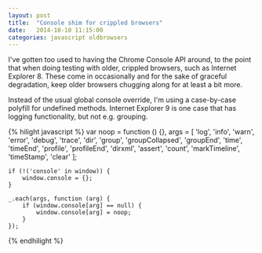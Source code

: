 ```yaml
---
layout: post
title:  "Console shim for crippled browsers"
date:   2014-10-10 11:15:00
categories: javascript oldbrowsers
---
```

I've gotten too used to having the Chrome Console API around, to the point that when doing testing
with older, crippled browsers, such as Internet Explorer 8. These come in occasionally and
for the sake of graceful degradation, keep older browsers chugging along for at least a bit
more.

Instead of the usual global console override, I'm using a case-by-case polyfill for undefined
methods. Internet Explorer 9 is one case that has logging functionality, but not e.g. grouping.

{% hilight javascript %}
	var
		noop = function () {},
		args = [
			'log', 'info', 'warn', 'error', 'debug', 'trace', 'dir', 'group', 'groupCollapsed',
			'groupEnd', 'time', 'timeEnd', 'profile', 'profileEnd', 'dirxml', 'assert',
			'count', 'markTimeline', 'timeStamp', 'clear'
		];

	if (!('console' in window)) {
		window.console = {};
	}

	_.each(args, function (arg) {
		if (window.console[arg] == null) {
			window.console[arg] = noop;
		}
	});
{% endhilight %}
